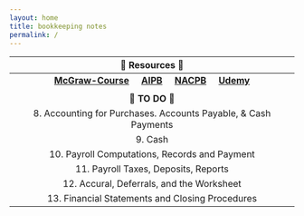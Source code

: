 ```yaml
---
layout: home
title: bookkeeping notes
permalink: /
---
```



| :honeybee: Resources :honeybee: |
|:---------:|
| [**McGraw-Course**](https://connect.mheducation.com/connect/hmStudentCourseList.do) &nbsp; &nbsp; [**AIPB**](https://aipb.org) &nbsp; &nbsp; [**NACPB**](https://www.certifiedpublicbookkeeper.org) &nbsp; &nbsp; [**Udemy**](https://www.udemy.com/)|
||
| :hatching_chick: **TO DO** :hatching_chick: |
|8. Accounting for Purchases. Accounts Payable, & Cash Payments|
|9. Cash|
|10. Payroll Computations, Records and Payment|
|11. Payroll Taxes, Deposits, Reports|
|12. Accural, Deferrals, and the Worksheet|
|13. Financial Statements and Closing Procedures|
